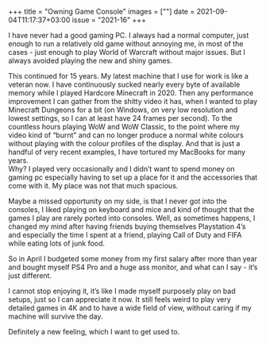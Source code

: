 +++
title       = "Owning Game Console"
images      = [""]
date        = 2021-09-04T11:17:37+03:00
issue       = "2021-16"
+++

I have never had a good gaming PC. I always had a normal computer, just enough to run a relatively old game without annoying me, in most of the cases - just enough to play World of Warcraft without major issues. But I always avoided playing the new and shiny games.

This continued for 15 years. My latest machine that I use for work is like a veteran now. I have continuously sucked nearly every byte of available memory while I played Hardcore Minecraft in 2020. Then any performance improvement I can gather from the shitty video it has, when I wanted to play Minecraft Dungeons for a bit (on Windows, on very low resolution and lowest settings, so I can at least have 24 frames per second). To the countless hours playing WoW and WoW Classic, to the point where my video kind of “burnt” and can no longer produce a normal white colours without playing with the colour profiles of the display.   And that is just a handful of very recent examples, I have tortured my MacBooks for many years.  
Why? I played very occasionally and I didn’t want to spend money on gaming pc especially having to set up a place for it and the accessories that come with it. My place was not that much spacious.

Maybe a missed opportunity on my side, is that I never got into the consoles, I liked playing on keyboard and mice and kind of thought that the games I play are rarely ported into consoles. Well, as sometimes happens, I changed my mind after having friends buying themselves Playstation 4’s and especially the time I spent at a friend, playing Call of Duty and FIFA while eating lots of junk food.

So in April I budgeted some money from my first salary after more than year and bought myself PS4 Pro and a huge ass monitor, and what can I say - it’s just different.  

I cannot stop enjoying it, it’s like I made myself purposely play on bad setups, just so I can appreciate it now. It still feels weird to play very detailed games in 4K and to have a wide field of view, without caring if my machine will survive the day.  

Definitely a new feeling, which I want to get used to. 